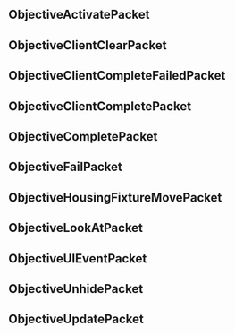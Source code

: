 ## ObjectiveActivatePacket

## ObjectiveClientClearPacket

## ObjectiveClientCompleteFailedPacket

## ObjectiveClientCompletePacket

## ObjectiveCompletePacket

## ObjectiveFailPacket

## ObjectiveHousingFixtureMovePacket

## ObjectiveLookAtPacket

## ObjectiveUIEventPacket

## ObjectiveUnhidePacket

## ObjectiveUpdatePacket